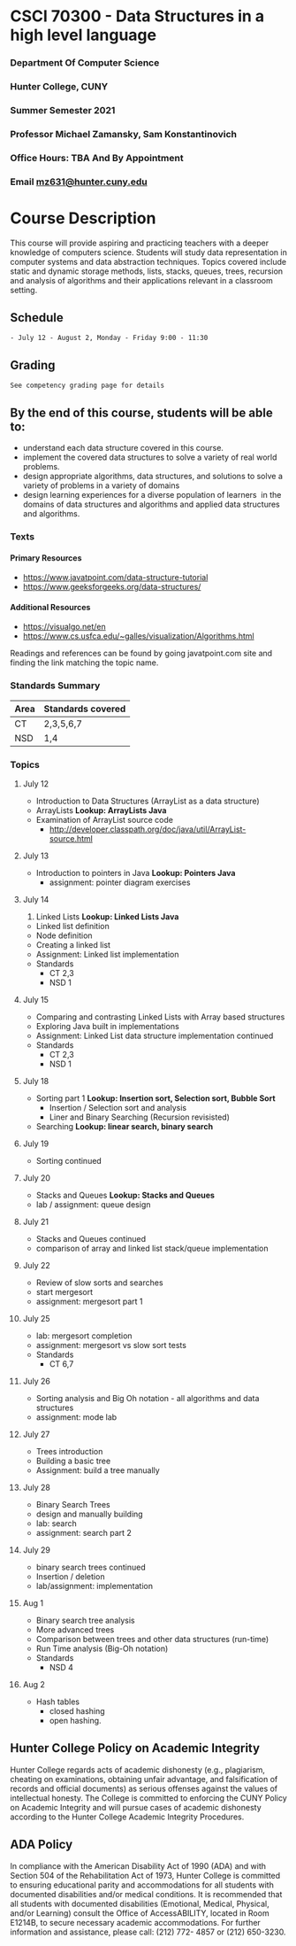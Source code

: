 # CSCI 70300 - Data Structures in a high level language

### Department Of Computer Science

### Hunter College, CUNY
### Summer Semester 2021
### Professor Michael Zamansky, Sam Konstantinovich
### Office Hours: TBA And By Appointment
### Email mz631@hunter.cuny.edu

# Course Description

This course will provide aspiring and practicing teachers with a
deeper knowledge of computers science. Students will study data
representation in computer systems and data abstraction
techniques. Topics covered include static and dynamic storage methods,
lists, stacks, queues, trees, recursion and analysis of algorithms and
their applications relevant in a classroom setting.

	
## Schedule
	- July 12 - August 2, Monday - Friday 9:00 - 11:30 


## Grading

	See competency grading page for details

## By the end of this course, students will be able to:

  - understand each data structure covered in this course.
  - implement the covered data structures to solve a variety of real
    world problems.
  - design appropriate algorithms, data structures, and solutions to
    solve a variety of problems in a variety of domains
  - design learning experiences for a diverse population of learners
     in the domains of data structures and algorithms and applied data
    structures and algorithms.


### Texts

#### Primary Resources
  - https://www.javatpoint.com/data-structure-tutorial
  - https://www.geeksforgeeks.org/data-structures/
  
#### Additional Resources
  - https://visualgo.net/en
  - https://www.cs.usfca.edu/~galles/visualization/Algorithms.html

Readings and references can be found by going javatpoint.com site and
finding the link matching the topic name.

### Standards Summary

 | Area | Standards covered |
 |------|------------------|
 | CT   | 2,3,5,6,7        |
 | NSD  | 1,4              |

### Topics


1. July 12
   - Introduction to Data Structures (ArrayList as a data structure)
   - ArrayLists **Lookup: ArrayLists Java**
   - Examination of ArrayList source code
	 - http://developer.classpath.org/doc/java/util/ArrayList-source.html
1. July 13
   - Introduction to pointers in Java  **Lookup: Pointers Java**
	 - assignment: pointer diagram exercises
1. July 14
   1. Linked Lists **Lookup: Linked Lists Java**
	 - Linked list definition 
	 - Node definition
	 - Creating a linked list
	 - Assignment: Linked list implementation
	 - Standards 
	   - CT 2,3
       - NSD 1 
1. July 15
   - Comparing and contrasting Linked Lists with Array based structures
   - Exploring Java built in implementations
   - Assignment: Linked List data structure implementation continued
   - Standards
	 - CT 2,3
	 - NSD 1
1. July 18
   - Sorting part 1 **Lookup: Insertion sort, Selection sort, Bubble Sort**
      - Insertion / Selection sort and analysis
      - Liner and Binary Searching (Recursion revisisted) 
   - Searching **Lookup: linear search, binary search**

1. July 19
   - Sorting continued

1. July 20
   - Stacks and Queues **Lookup: Stacks and Queues**
   - lab / assignment: queue design
1. July 21
   - Stacks and Queues continued 
   - comparison of array and linked list stack/queue implementation
1. July 22
   - Review of slow sorts and searches
   - start mergesort
   - assignment: mergesort part 1
1. July 25
   - lab: mergesort completion
   - assignment: mergesort vs slow sort tests
   - Standards 
     - CT 6,7
1. July 26
   - Sorting analysis and Big Oh notation - all algorithms and data structures
   - assignment: mode lab
1. July 27 
   - Trees introduction
   - Building a basic tree
   - Assignment: build a tree manually
1. July 28
   - Binary Search Trees
   - design and manually building
   - lab: search 
   - assignment: search part 2
1. July 29
   - binary search trees continued
   - Insertion / deletion
   - lab/assignment: implementation
1. Aug 1
   - Binary search tree analysis
   - More advanced trees
   - Comparison between trees and other data structures (run-time)
   -  Run Time analysis (Big-Oh notation)
   - Standards 
     - NSD 4
1. Aug 2
   - Hash tables 
	 - closed hashing
     - open hashing.

   
## Hunter College Policy on Academic Integrity
Hunter College regards acts of academic dishonesty (e.g., plagiarism,
cheating on examinations, obtaining unfair advantage, and
falsification of records and official documents) as serious offenses
against the values of intellectual honesty. The College is committed
to enforcing the CUNY Policy on Academic Integrity and will pursue
cases of academic dishonesty according to the Hunter College Academic
Integrity Procedures.

## ADA Policy

In compliance with the American Disability Act of 1990 (ADA) and with Section 504 of the
Rehabilitation Act of 1973, Hunter College is committed to ensuring educational parity and
accommodations for all students with documented disabilities and/or medical conditions. It is
recommended that all students with documented disabilities (Emotional, Medical, Physical, and/or
Learning) consult the Office of AccessABILITY, located in Room E1214B, to secure necessary
academic accommodations. For further information and assistance, please call: (212) 772- 4857 or
(212) 650-3230.
